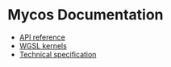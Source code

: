 # Mycos Documentation

* [API reference](api.md)
* [WGSL kernels](kernels.md)
* [Technical specification](spec.md)
